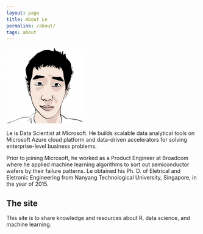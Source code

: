 ```yaml
---
layout: page
title: About Le
permalink: /about/
tags: about
---
```


<img class="col one right" src="/images/prof_pic_le.jpg" height="200" width="200">

<p class="col one left">Le is Data Scientist at Microsoft. He builds scalable data analytical
tools on Microsoft Azure cloud platform and data-driven accelerators for solving enterprise-level business
problems. 

<p class="col one left">Prior to joining Microsoft, he worked as a Product
Engineer at Broadcom where he applied machine learning algorithms to sort out semiconductor wafers
by their failure patterns. Le obtained his Ph. D. of Eletrical and Eletronic Engineering from Nanyang Technological
University, Singapore, in the year of 2015. 

<h2>The site</h2>

<p class="col one left">This site is to share knowledge and resources about R, data science, and machine learning. 
